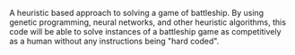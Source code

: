 A heuristic based approach to solving a game of battleship. By using genetic programming, neural networks, and other heuristic algorithms, this code will be able to solve instances of a battleship game as competitively as a human without any instructions being "hard coded".